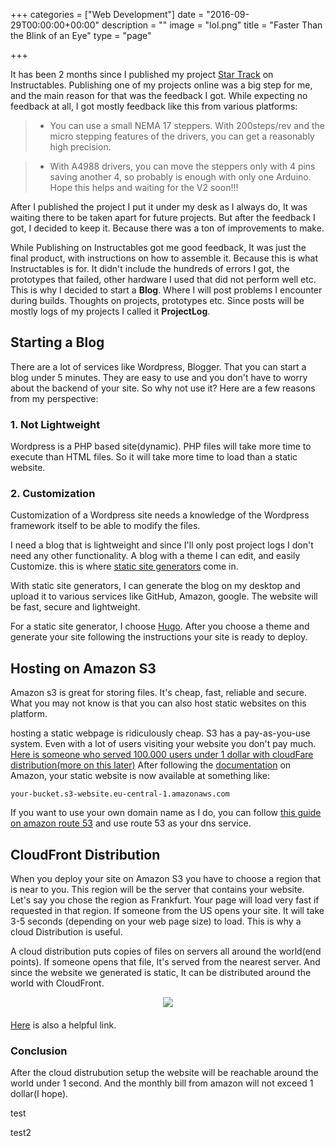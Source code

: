 +++
categories = ["Web Development"]
date = "2016-09-29T00:00:00+00:00"
description = ""
image = "lol.png"
title = "Faster Than the Blink of an Eye"
type = "page"

+++


It has been 2 months since I published my project [Star Track](http://www.instructables.com/id/Star-Track-Arduino-Powered-Star-Pointer-and-Tracke/) on Instructables. Publishing one of my projects online was a big step for me, and the main reason for that was the feedback I got. While expecting no feedback at all, I got mostly feedback like this from various platforms:

<blockquote>
<ul>
<li>You can use a small NEMA 17 steppers. With 200steps/rev and the micro stepping features of the drivers, you can get a reasonably high precision.</li>
</ul>
</blockquote> 

<blockquote>
<ul>
<li>With A4988 drivers, you can move the steppers only with 4 pins saving another 4, so probably is enough with only one Arduino. Hope this helps and waiting for the V2 soon!!!</li>
</ul>
</blockquote>

After I published the project I put it under my desk as I always do, It was waiting there to be taken apart for future projects. But after the feedback I got, I decided to keep it. Because there was a ton of improvements to make.

While Publishing on Instructables got me good feedback, It was just the final product, with instructions on how to assemble it. Because this is what Instructables is for. It didn't include the hundreds of errors I got, the prototypes that failed, other hardware I used that did not perform well etc. This is why I decided to start a **Blog**. Where I will post problems I encounter during builds. Thoughts on projects, prototypes etc. Since posts will be mostly logs of my projects I called it **ProjectLog**.

## Starting a Blog

There are a lot of services like Wordpress, Blogger. That you can start a blog under 5 minutes. They are easy to use and you don't have to worry about the backend of your site. So why not use it? Here are a few reasons from my perspective:

### 1. Not Lightweight

Wordpress is a PHP based site(dynamic). PHP files will take more time to execute than HTML files. So it will take more time to load than a static website.

### 2. Customization

Customization of a Wordpress site needs a knowledge of the Wordpress framework itself to be able to modify the files.

I need a blog that is lightweight and since I'll only post project logs I don't need any other functionality. A blog with a theme I can edit, and easily Customize. this is where [static site generators](https://davidwalsh.name/introduction-static-site-generators) come in.

With static site generators, I can generate the blog on my desktop and upload it to various services like GitHub, Amazon, google. The website will be fast, secure and lightweight.

For a static site generator, I choose [Hugo](https://gohugo.io/). After you choose a theme and generate your site following the instructions your site is ready to deploy.

## Hosting on Amazon S3

Amazon s3 is great for storing files. It's cheap, fast, reliable and secure. What you may not know is that you can also host static websites on this platform.

hosting a static webpage is ridiculously cheap. S3 has a pay-as-you-use system. Even with a lot of users visiting your website you don't pay much. [Here is someone who served 100.000 users under 1 dollar with cloudFare distribution(more on this later)](http://blogging.alastair.is/how-i-served-100k-users-without-crashing-and-only-spent-0-32/) After following the [documentation](https://docs.aws.amazon.com/AmazonS3/latest/dev/WebsiteHosting.html) on Amazon, your static website is now available at something like:

```
your-bucket.s3-website.eu-central-1.amazonaws.com

```

If you want to use your own domain name as I do, you can follow [this guide on amazon route 53](http://docs.aws.amazon.com/gettingstarted/latest/swh/getting-started-configure-route53.html) and use route 53 as your dns service.

## CloudFront Distribution

When you deploy your site on Amazon S3 you have to choose a region that is near to you. This region will be the server that contains your website. Let's say you chose the region as Frankfurt. Your page will load very fast if requested in that region. If someone from the US opens your site. It will take 3-5 seconds (depending on your web page size) to load. This is why a cloud Distribution is useful.

A cloud distribution puts copies of files on servers all around the world(end points). If someone opens that file, It's served from the nearest server. And since the website we generated is static, It can be distributed around the world with CloudFront.

<div style="text-align:center; margin-bottom:20px;"><img src="https://docs.aws.amazon.com/gettingstarted/latest/swh/images/AWS_StaticWebsiteHosting_Architecture_4b.png"></div>

[Here](http://vvv.tobiassjosten.net/development/jekyll-blog-on-amazon-s3-and-cloudfront/) is also a helpful link.

### Conclusion

After the cloud distrubution setup the website will be reachable around the world under 1 second. And the monthly bill from amazon will not exceed 1 dollar(I hope).

test

test2